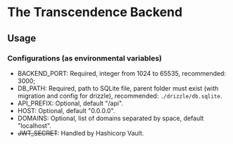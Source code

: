 # The Transcendence Backend

## Usage

### Configurations (as environmental variables)

- BACKEND_PORT: Required, integer from 1024 to 65535, recommended: 3000;
- DB_PATH: Required, path to SQLite file, parent folder must exist (with migration and config for drizzle), recommended: `./drizzle/db.sqlite`.
- API_PREFIX: Optional, default "/api".
- HOST: Optional, default "0.0.0.0".
- DOMAINS: Optional, list of domains separated by space, default "localhost".
- ~~JWT_SECRET~~: Handled by Hashicorp Vault.
